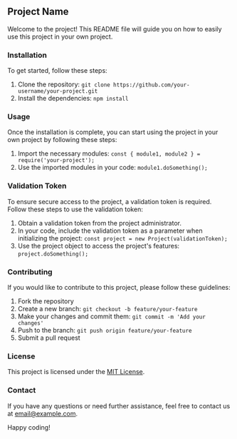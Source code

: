 ## Project Name

Welcome to the project! This README file will guide you on how to easily use this project in your own project.

### Installation

To get started, follow these steps:

1. Clone the repository: `git clone https://github.com/your-username/your-project.git`
2. Install the dependencies: `npm install`

### Usage

Once the installation is complete, you can start using the project in your own project by following these steps:

1. Import the necessary modules: `const { module1, module2 } = require('your-project');`
2. Use the imported modules in your code: `module1.doSomething();`

### Validation Token

To ensure secure access to the project, a validation token is required. Follow these steps to use the validation token:

1. Obtain a validation token from the project administrator.
2. In your code, include the validation token as a parameter when initializing the project: `const project = new Project(validationToken);`
3. Use the project object to access the project's features: `project.doSomething();`

### Contributing

If you would like to contribute to this project, please follow these guidelines:

1. Fork the repository
2. Create a new branch: `git checkout -b feature/your-feature`
3. Make your changes and commit them: `git commit -m 'Add your changes'`
4. Push to the branch: `git push origin feature/your-feature`
5. Submit a pull request

### License

This project is licensed under the [MIT License](LICENSE).

### Contact

If you have any questions or need further assistance, feel free to contact us at [email@example.com](mailto:aryanjais1234@gmail.com).

Happy coding!
